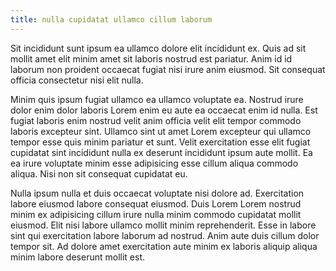 ```yaml
---
title: nulla cupidatat ullamco cillum laborum
---
```


Sit incididunt sunt ipsum ea ullamco dolore elit incididunt ex. Quis ad sit mollit amet elit minim amet sit laboris nostrud est pariatur. Anim id id laborum non proident occaecat fugiat nisi irure anim eiusmod. Sit consequat officia consectetur nisi elit nulla.

Minim quis ipsum fugiat ullamco ea ullamco voluptate ea. Nostrud irure dolor enim dolor laboris Lorem enim eu aute ea occaecat enim id nulla. Est fugiat laboris enim nostrud velit anim officia velit elit tempor commodo laboris excepteur sint. Ullamco sint ut amet Lorem excepteur qui ullamco tempor esse quis minim pariatur et sunt. Velit exercitation esse elit fugiat cupidatat sint incididunt nulla ex deserunt incididunt ipsum aute mollit. Ea ea irure voluptate minim esse adipisicing esse cillum aliqua commodo aliqua. Nisi non sit consequat cupidatat eu.

Nulla ipsum nulla et duis occaecat voluptate nisi dolore ad. Exercitation labore eiusmod labore consequat eiusmod. Duis Lorem Lorem nostrud minim ex adipisicing cillum irure nulla minim commodo cupidatat mollit eiusmod. Elit nisi labore ullamco mollit minim reprehenderit. Esse in labore sint qui exercitation labore laborum ad nostrud. Anim aute duis cillum dolor tempor sit. Ad dolore amet exercitation aute minim ex laboris aliquip aliqua minim labore deserunt mollit est.